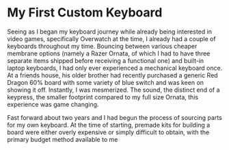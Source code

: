 # My First Custom Keyboard
Seeing as I began my keyboard journey while already being interested in video games, specifically Overwatch at the time, I already had a couple of keyboards throughout my time. Bouncing between various cheaper membrane options (namely a Razer Ornata, of which I had to have three separate items shipped before receiving a functional one) and built-in laptop keyboards, I had only ever experienced a mechanical keyboard once. At a friends house, his older brother had recently purchased a generic Red Dragon 60% board with some variety of blue switch and was keen on showing it off. Instantly, I was mesmerized. The sound, the distinct end of a keypress, the smaller footprint compared to my full size Ornata, this experience was game changing.

Fast forward about two years and I had begun the process of sourcing parts for my own keyboard. At the time of starting, premade kits for building a board were either overly expensive or simply difficult to obtain, with the primary budget method available to me